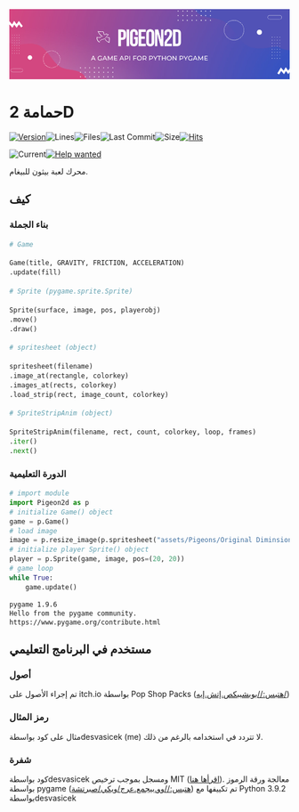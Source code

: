 <center><img src="Pigeon2d.png"></center>

# حمامة 2D

[![Version](https://img.shields.io/pypi/v/Pigeon2D)](https://pypi.org/project/Pigeon2D/)![Lines](https://img.shields.io/tokei/lines/github/desvasicek/Pigeon2D)![Files](https://img.shields.io/github/directory-file-count/desvasicek/Pigeon2D)![Last Commit](https://img.shields.io/github/last-commit/desvasicek/Pigeon2D)![Size](https://img.shields.io/github/languages/code-size/desvasicek/Pigeon2D)[![Hits](https://hits.sh/github.com/desvasicek/Pigeon2D/hits.svg)](https://github.com/desvasicek/Pigeon2D)

![Current](https://img.shields.io/badge/currently-in%20progress-red)[![Help wanted](https://img.shields.io/badge/-help--wanted-yellow)](https://github.com/desvasicek/Pigeon2D/pulls)

محرك لعبة بيثون للبيغام.

## كيف

### بناء الجملة

```python
# Game

Game(title, GRAVITY, FRICTION, ACCELERATION)
.update(fill)

# Sprite (pygame.sprite.Sprite)

Sprite(surface, image, pos, playerobj)
.move()
.draw()

# spritesheet (object)

spritesheet(filename)
.image_at(rectangle, colorkey)
.images_at(rects, colorkey)
.load_strip(rect, image_count, colorkey)

# SpriteStripAnim (object)

SpriteStripAnim(filename, rect, count, colorkey, loop, frames)
.iter()
.next()

```

### الدورة التعليمية

```python
# import module
import Pigeon2d as p
# initialize Game() object
game = p.Game()
# load image
image = p.resize_image(p.spritesheet("assets/Pigeons/Original Diminsions/Pigeon Sprite Sheet.png").image_at((0, 16, 16, 16)))
# initialize player Sprite() object
player = p.Sprite(game, image, pos=(20, 20))
# game loop
while True:
    game.update()

```

    pygame 1.9.6
    Hello from the pygame community. https://www.pygame.org/contribute.html

## مستخدم في البرنامج التعليمي

### أصول

تم إجراء الأصول على itch.io بواسطة Pop Shop Packs ([هتبس://بوبشببكص.إتش.إيه/](https://pop-shop-packs.itch.io/))

### رمز المثال

مثال على كود بواسطةdesvasicek (me) لا تتردد في استخدامه بالرغم من ذلك.

### شفرة

كود بواسطةdesvasicek ومسجل بموجب ترخيص MIT ([اقرأها هنا](https://github.com/desvasicek/Pigeon2D/blob/main/LICENSE)).
معالجة ورقة الرموز بواسطة pygame ([هتبس://وو.بيجمع.عرج/ويكي/صبرتشة](https://www.pygame.org/wiki/Spritesheet)) تم تكييفها مع Python 3.9.2 بواسطةdesvasicek
